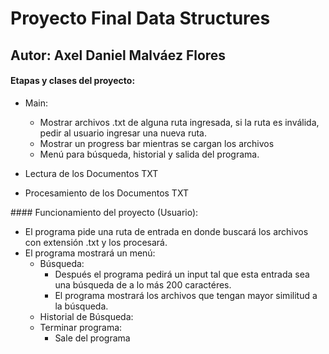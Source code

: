 # Proyecto Final Data Structures
## Autor: Axel Daniel Malváez Flores

#### Etapas y clases del proyecto:
* Main:
	* Mostrar archivos .txt de alguna ruta ingresada, si la ruta es inválida, pedir al usuario ingresar una nueva ruta.
	* Mostrar un progress bar mientras se cargan los archivos
	* Menú para búsqueda, historial y salida del programa.

* Lectura de los Documentos TXT
* Procesamiento de los Documentos TXT

#### Funcionamiento del proyecto (Usuario):
* El programa pide una ruta de entrada en donde buscará los archivos con extensión .txt y los procesará.
* El programa mostrará un menú:
	* Búsqueda:
		* Después el programa pedirá un input tal que esta entrada sea una búsqueda de a lo más 200 caractéres.
		* El programa mostrará los archivos que tengan mayor similitud a la búsqueda.
	* Historial de Búsqueda:
	* Terminar programa:
		* Sale del programa











